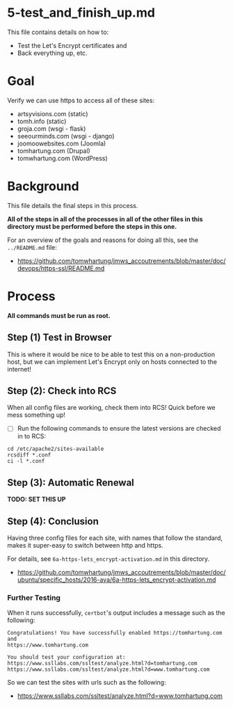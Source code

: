 
# 5-test_and_finish_up.md

This file contains details on how to:

* Test the Let's Encrypt certificates and
* Back everything up, etc.

# Goal

Verify we can use https to access all of these sites:

* artsyvisions.com (static)
* tomh.info (static)
* groja.com (wsgi - flask)
* seeourminds.com (wsgi - django)
* joomoowebsites.com (Joomla)
* tomhartung.com (Drupal)
* tomwhartung.com (WordPress)

# Background

This file details the final steps in this process.

**All of the steps in all of the processes in all of the other files in this
directory must be performed before the steps in this one.**

For an overview of the goals and reasons for doing all this, see the `../README.md` file:

- https://github.com/tomwhartung/jmws_accoutrements/blob/master/doc/devops/https-ssl/README.md

# Process

**All commands must be run as root.**

## Step (1) Test in Browser

This is where it would be nice to be able to test this on a non-production host, but
we can implement Let's Encrypt only on hosts connected to the internet!

## Step (2): Check into RCS

When all config files are working, check them into RCS!
Quick before we mess something up!

- [ ] Run the following commands to ensure the latest versions are checked in to RCS:
```
cd /etc/apache2/sites-available
rcsdiff *.conf
ci -l *.conf
```

## Step (3): Automatic Renewal

**TODO: SET THIS UP**

## Step (4): Conclusion

Having three config files for each site, with names that follow the standard,
makes it super-easy to switch between http and https.

For details, see `6a-https-lets_encrypt-activation.md` in this directory.
- https://github.com/tomwhartung/jmws_accoutrements/blob/master/doc/ubuntu/specific_hosts/2016-ava/6a-https-lets_encrypt-activation.md

### Further Testing

When it runs successfully, `certbot`'s output includes a message such as the following:
```
Congratulations! You have successfully enabled https://tomhartung.com and
https://www.tomhartung.com

You should test your configuration at:
https://www.ssllabs.com/ssltest/analyze.html?d=tomhartung.com
https://www.ssllabs.com/ssltest/analyze.html?d=www.tomhartung.com
```

So we can test the sites with urls such as the following:

- https://www.ssllabs.com/ssltest/analyze.html?d=www.tomhartung.com

